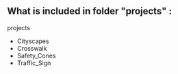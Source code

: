 ## What is included in folder "projects" :
projects
  - Cityscapes
  - Crosswalk
  - Safety_Cones
  - Traffic_Sign
